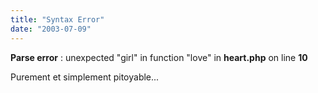 ```yaml
---
title: "Syntax Error"
date: "2003-07-09"
---
```


**Parse error** : unexpected "girl" in function "love" in **heart.php** on line **10**

Purement et simplement pitoyable...

